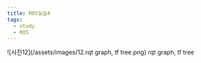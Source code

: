 ```yaml
---
title: ROS실습4
tags:
  - study
  - ROS
---
```


![사진12](/assets/images/12.rqt graph, tf tree.png)
 rqt graph, tf tree
